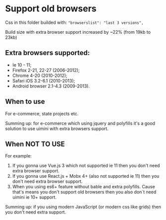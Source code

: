 # Support old browsers

Сss in this folder builded with: `"browserslist": "last 3 versions",`

Build size with extra browser support increased by ~22% (from 19kb to 23kb)

## Extra browsers supported:

- Ie 10 - 11;
- Firefox 2-21, 22-27 (2006-2012);
- Chrome 4-20 (2010-2012);
- Safari iOS 3.2-6.1 (2010-2013);
- Android browser 2.1-4.3 (2009-2013).

## When to use

For e-commerce, state projects etc.

Summing up: for e-commerce which using jquery and polyfills it's a good solution to use uimini with extra browsers support.

## When NOT TO USE

For example:

1. If you gonna use Vue.js 3 which not supported ie 11 then you don't need extra browser support.
2. If you gonna use React.js + Mobx 4+ (also not supported ie 11) then you don't need extra browser support.
3. When you using es6+ feature without bable and extra polyfills. Cause that's means you don't support old browsers then you also don`t need uimini ie 10+ support.

Summing up: if you using modern JavaScript (or modern css like grids) then you don't need extra support.
